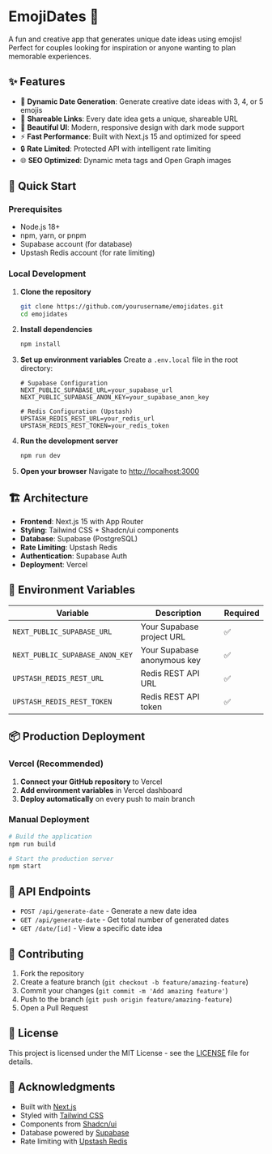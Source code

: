 # EmojiDates 🎯

A fun and creative app that generates unique date ideas using emojis! Perfect for couples looking for inspiration or anyone wanting to plan memorable experiences.

## ✨ Features

- 🎲 **Dynamic Date Generation**: Generate creative date ideas with 3, 4, or 5 emojis
- 🔗 **Shareable Links**: Every date idea gets a unique, shareable URL
- 🎨 **Beautiful UI**: Modern, responsive design with dark mode support
- ⚡ **Fast Performance**: Built with Next.js 15 and optimized for speed
- 🔒 **Rate Limited**: Protected API with intelligent rate limiting
- 🌐 **SEO Optimized**: Dynamic meta tags and Open Graph images

## 🚀 Quick Start

### Prerequisites

- Node.js 18+ 
- npm, yarn, or pnpm
- Supabase account (for database)
- Upstash Redis account (for rate limiting)

### Local Development

1. **Clone the repository**
   ```bash
   git clone https://github.com/yourusername/emojidates.git
   cd emojidates
   ```

2. **Install dependencies**
   ```bash
   npm install
   ```

3. **Set up environment variables**
   Create a `.env.local` file in the root directory:
   ```env
   # Supabase Configuration
   NEXT_PUBLIC_SUPABASE_URL=your_supabase_url
   NEXT_PUBLIC_SUPABASE_ANON_KEY=your_supabase_anon_key
   
   # Redis Configuration (Upstash)
   UPSTASH_REDIS_REST_URL=your_redis_url
   UPSTASH_REDIS_REST_TOKEN=your_redis_token
   ```

4. **Run the development server**
   ```bash
   npm run dev
   ```

5. **Open your browser**
   Navigate to [http://localhost:3000](http://localhost:3000)

## 🏗️ Architecture

- **Frontend**: Next.js 15 with App Router
- **Styling**: Tailwind CSS + Shadcn/ui components
- **Database**: Supabase (PostgreSQL)
- **Rate Limiting**: Upstash Redis
- **Authentication**: Supabase Auth
- **Deployment**: Vercel

## 🔧 Environment Variables

| Variable | Description | Required |
|----------|-------------|----------|
| `NEXT_PUBLIC_SUPABASE_URL` | Your Supabase project URL | ✅ |
| `NEXT_PUBLIC_SUPABASE_ANON_KEY` | Your Supabase anonymous key | ✅ |
| `UPSTASH_REDIS_REST_URL` | Redis REST API URL | ✅ |
| `UPSTASH_REDIS_REST_TOKEN` | Redis REST API token | ✅ |

## 📦 Production Deployment

### Vercel (Recommended)

1. **Connect your GitHub repository** to Vercel
2. **Add environment variables** in Vercel dashboard
3. **Deploy automatically** on every push to main branch

### Manual Deployment

```bash
# Build the application
npm run build

# Start the production server
npm start
```

## 🎯 API Endpoints

- `POST /api/generate-date` - Generate a new date idea
- `GET /api/generate-date` - Get total number of generated dates
- `GET /date/[id]` - View a specific date idea

## 🤝 Contributing

1. Fork the repository
2. Create a feature branch (`git checkout -b feature/amazing-feature`)
3. Commit your changes (`git commit -m 'Add amazing feature'`)
4. Push to the branch (`git push origin feature/amazing-feature`)
5. Open a Pull Request

## 📄 License

This project is licensed under the MIT License - see the [LICENSE](LICENSE) file for details.

## 🙏 Acknowledgments

- Built with [Next.js](https://nextjs.org/)
- Styled with [Tailwind CSS](https://tailwindcss.com/)
- Components from [Shadcn/ui](https://ui.shadcn.com/)
- Database powered by [Supabase](https://supabase.com/)
- Rate limiting with [Upstash Redis](https://upstash.com/)
